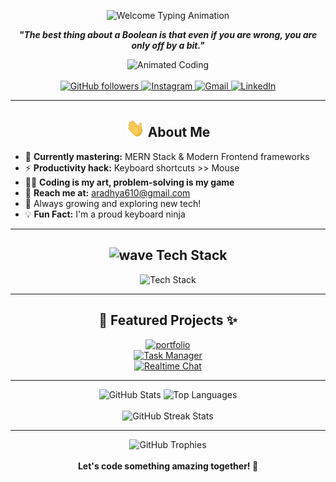 <!-- BANNER: Animated SVG Typing Effect -->
<p align="center">
  <img src="https://readme-typing-svg.demolab.com?font=Fira+Code&weight=700&pause=1000&color=58A6FF&center=true&vCenter=true&width=600&lines=Hi,+I'm+Aradhya+Srivastava!;Fullstack+Web+Developer;MERN+Stack+Enthusiast;Lover+of+Creative+Web+Design" alt="Welcome Typing Animation" />
</p>



<!-- MOTTO with gradient SVG background -->
<p align="center">
  <b><i>"The best thing about a Boolean is that even if you are wrong, you are only off by a bit."</i></b>
</p>

<!-- Animated Avatar -->
<div align="center">
  <img src="https://media.giphy.com/media/qgQUggAC3Pfv687qPC/giphy.gif" width="225" height="225" alt="Animated Coding" />
</div>

<br />

<!-- SOCIAL BADGES and CONTACTS -->
<div align="center">
  <a href="https://github.com/aradhya-7-7">
    <img src="https://img.shields.io/github/followers/aradhya-7-7?style=social" alt="GitHub followers"/>
  </a>
  <a href="https://instagram.com/aradhya.7" target="_blank">
    <img src="https://img.shields.io/badge/Instagram-E4405F?style=flat&logo=instagram&logoColor=white" alt="Instagram"/>
  </a>
  <a href="mailto:aradhya610@gmail.com">
    <img src="https://img.shields.io/badge/Gmail-D14836?style=flat&logo=gmail&logoColor=white" alt="Gmail"/>
  </a>
  <a href="https://www.linkedin.com/in/aradhya-srivastava" target="_blank">
    <img src="https://img.shields.io/badge/LinkedIn-0078d4?style=flat&logo=linkedin&logoColor=white" alt="LinkedIn"/>
  </a>
</div>

---

<!-- ABOUT ME with animated waving hand -->
<h2 align="center">
  <img src="https://raw.githubusercontent.com/ABSphreak/ABSphreak/master/gifs/Hi.gif" width="30" alt="Waving" />
  About Me
</h2>

- 🔭 **Currently mastering:** MERN Stack & Modern Frontend frameworks  
- ⚡ **Productivity hack:** Keyboard shortcuts >> Mouse  
- 🧑‍💻 **Coding is my art, problem-solving is my game**  
- 📨 **Reach me at:** aradhya610@gmail.com  
- 🌱 Always growing and exploring new tech!  
- 💡 **Fun Fact:** I'm a proud keyboard ninja

---

<!-- TECH STACK with interactive icons -->
<h2 align="center">
  <img src="https://media.giphy.com/media/hvRJCLFzcasrR4ia7z/giphy.gif" width="30" alt="wave"> Tech Stack
</h2>

<p align="center">
  <img src="https://skillicons.dev/icons?i=react,nodejs,express,mongodb,typescript,tailwind,js,html,css,git,linux,firebase,vscode,nextjs&theme=light" alt="Tech Stack" />
</p>

---

<!-- TOP PROJECTS -->
<h2 align="center">
  🚀 Featured Projects ✨
</h2>

<p align="center">
  <a href="https://github.com/aradhya-7-7/portfolio" target="_blank">
    <img src="https://img.shields.io/badge/Personal%20Portfolio-Next.js%20%7C%20Tailwind-38B2AC?style=for-the-badge&logo=vercel&logoColor=white" alt="portfolio" />
  </a>
  <br/>
  <a href="https://github.com/aradhya-7-7/task-manager" target="_blank">
    <img src="https://img.shields.io/badge/Task%20Manager-MERN-4EA94B?style=for-the-badge&logo=mongodb&logoColor=white" alt="Task Manager" />
  </a>
  <br/>
  <a href="https://github.com/aradhya-7-7/realtime-chat" target="_blank">
    <img src="https://img.shields.io/badge/RealTime%20Chat-React%20%7C%20Socket.io-20232A?style=for-the-badge&logo=react&logoColor=61DAFB" alt="Realtime Chat" />
  </a>
</p>

---

<!-- GITHUB STATS -->
<div align="center">
  <img src="https://github-readme-stats.vercel.app/api?username=aradhya-7-7&show_icons=true&theme=tokyonight&include_all_commits=true&count_private=true" height="180" alt="GitHub Stats"/>
  <img src="https://github-readme-stats.vercel.app/api/top-langs/?username=aradhya-7-7&layout=compact&langs_count=8&theme=tokyonight" height="180" alt="Top Languages"/>
  <br/><br/>
  <img src="https://github-readme-streak-stats.herokuapp.com/?user=aradhya-7-7&theme=tokyonight" alt="GitHub Streak Stats" />
</div>

---

<!-- GH TROPHIES and call-to-action -->
<div align="center">
  <img src="https://github-profile-trophy.vercel.app/?username=aradhya-7-7&theme=darkhub&no-frame=true&column=7" alt="GitHub Trophies"/>
  <br/><br/>
  <b>Let's code something amazing together! 🚀</b>
</div>
